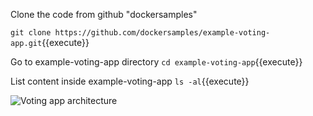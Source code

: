 Clone the code from github "dockersamples"

`git clone https://github.com/dockersamples/example-voting-app.git`{{execute}}

Go to example-voting-app directory
`cd example-voting-app`{{execute}}

List content inside example-voting-app
`ls -al`{{execute}}


![Voting app architecture](./architecture.png.png)



